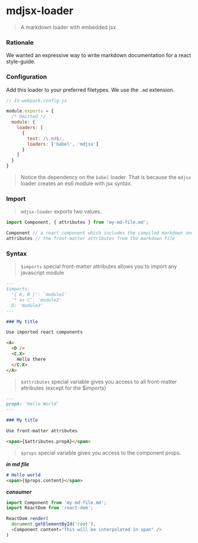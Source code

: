 # mdjsx-loader

> A markdown loader with embedded jsx

### Rationale

We wanted an expressive way to write markdown documentation for a react style-guide.

### Configuration

Add this loader to your preferred filetypes. We use the `.md` extension.

```javascript
// In webpack.config.js

module.exports = {
  /* Omitted */
  module: {
    loaders: [
      {
        test: /\.md$/,
        loaders: ['babel', 'mdjsx']
      }
    ]
  }
}

```

> Notice the dependency on the `babel` loader. That is because the `mdjsx` loader creates an es6 module with jsx syntax.

### Import
> `mdjsx-loader` exports two values.

```javascript
import Component, { attributes } from 'my-md-file.md';

Component // a react component which includes the compiled markdown and react components
attributes // the front-matter attributes from the markdown file
```

### Syntax

> `$imports` special front-matter attributes allows you to import any javascript module

```markdown
---
$imports:
  '{ A, B }': 'module1'
  '* as C': 'module2'
  D: 'module3'
---

### My title

Use imported react components

<A>
  <D />
  <C.X>
    Hello there
  </C.X>
</A>
```

> `$attributes` special variable gives you access to all front-matter attributes (except for the $imports)
 
```markdown
---
propA: 'Hello World'
---

### My title

Use front-matter attributes

<span>{$attributes.propA}</span>
```

> `$props` special variable gives you access to the component props.

***in md file***
```markdown
# Hello world
<span>{$props.content}</span>
```

***consumer***

```javascript
import Component from 'my-md-file.md';
import ReactDom from 'react-dom';

ReactDom.render(
  document.getElementById('root'),
  <Component content="This will be interpolated in span" />
)
```
